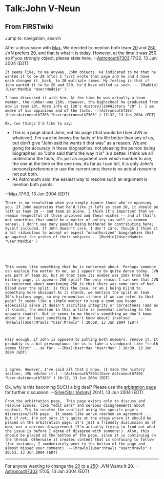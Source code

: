 # Talk:John V-Neun

## From FIRSTwiki

Jump to: navigation, search

After a discussion with [Max](User:Max "User:Max"), We decided to mention both team [20](20 "20") and [250](250 "250"). JVN prefers 20, and that is what it is today. However, at the time it was 250. so if you strongly object, please state here. --[Astronouth7303](User:Astronouth7303 "User:Astronouth7303") 17:22, 13 Jun 2004 (EDT)

```
It seems like, to me anyway, John objects. He indicated to me that he wanted it to be 20 after I first wrote that page and he and I have each changed it _back_ to 20 multiple times. My feeling is that if John wanted it to be 20 and 250, he'd have edited as such. -- [Maddie](User:Maddie "User:Maddie" )

I have discussed it with him. At the time he was actually a team member, the number was 250\. However, the highschool he graduated from now is team 20\. More info at [20's History](20#History "20" ). I am aware of his oppinions and of the facts. --[Astronouth7303](User:Astronouth7303 "User:Astronouth7303" ) 17:32, 13 Jun 2004 (EDT) 

Ok, two things I'd like to say: 
```

- This is a page about John, not his page (that would be User:JVN or whatever). I'm sure he knows the facts of his life better than any of us, but don't give "John said he wants it that way" as a reason. We are going for accuracy in these biographies, not pleasing the person being biographed, so "John said that's the way it is" is a better. I think we all understand the facts, it's just an argument over which number to use, the one at the time or the one now. As far as I can tell, it is only John's personal preference to use the current one; there is no actual _reason_ to not put both.
- As Astronouth said, the easiest way to resolve such an argument is mention both points.

--[Max](User:Max "User:Max") 17:53, 13 Jun 2004 (EDT)

```
There is no resolution when you simply ignore those who're opposing you. If John maintains that he'd like it left as team 20, it should be left as team 20 -- and team 20 alone. I think it's important that we remain respectful of those involved and their wishes -- and if that's not something that would be a matter of policy (as well as common sense), I don't see many people being bothered by contributing here; myself included. If John doesn't care, I don't care, though I think it a bit ridiculous to accept or expect "unauthorized" biographies that go against the wishes of their subjects -- [Maddie](User:Maddie "User:Maddie" )





This seems like something that he is concerned about. Perhaps someone can explain the matter to me, as I appear to be quite dense today. JVN was part of team 20, but at that time its number was 250? From the history page, it appears 250 split? The only reason I can see that JVN is concerned about mentioning 250 is that there was some sort of bad blood over the split. Is this the case, or am I being blind to something more obvious? As it stands, we mention the split on team 20's history page, so why re-mention it here if we can refer to that page? It seems like a simple matter to keep a good guy happy ... especially since it doesn't sacrifice integrity or correctness (and as it stands, the mention in this article is somewhat confusing to the unaware reader). But it seems to me there's something we don't know about (or at least something I don't know about) involved ... --[Mrawls](User:Mrawls "User:Mrawls" ) 20:08, 13 Jun 2004 (EDT) 



Fair enough, if John is opposed to putting both numbers, remove it. It probably is a bit presumptuous for us to take a standpoint like "truth comes first" ...so far. --[Max](User:Max "User:Max" ) 20:08, 13 Jun 2004 (EDT) 



I agree. However, I've said all that I know. (I made the history section, JVN edited it.) --[Astronouth7303](User:Astronouth7303 "User:Astronouth7303" ) 20:13, 13 Jun 2004 (EDT) 
```

Ok, why is this becoming SUCH a big deal? Please use the [arbitration page](FIRSTwiki:Arbitration "FIRSTwiki:Arbitration") for further discussion. --[SilverStar (Advay)](User:SilverStar "User:SilverStar") 20:41, 13 Jun 2004 (EDT)

```
From the arbitration page, _This page exists only to discuss and resolve issues, like "edit wars" and serious disagreements about content. Try to resolve the conflict using the specifc page's discussion/talk page._ It seems like we've reached an agreement ... but if not, I'm not sure it's quite at the stage where it should be placed on the arbitration page. It's just a friendly discussion as of now, not a serious disagreement (I'm actually trying to find out what the issue is before I agree of disagree with someone!). Also, this should be placed at the bottom of the page, since it is continuing on the thread. Otherwise it creates content that is confusing to follow (for instance, I immdediately went to the bottom of the page and almost missed your comment). --[Mrawls](User:Mrawls "User:Mrawls" ) 20:53, 13 Jun 2004 (EDT) 
```

--------------------------------------------------------------------------------

For anyone wanting to change the [20](20 "20") to a [250](250 "250"): JVN Wants It 20. --[Astronouth7303](User:Astronouth7303 "User:Astronouth7303") 17:05, 13 Jun 2004 (EDT)
